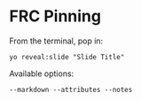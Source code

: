 
# FRC Pinning

From the terminal, pop in:

  ```yo reveal:slide "Slide Title"```

Available options:

 ```--markdown --attributes --notes```
